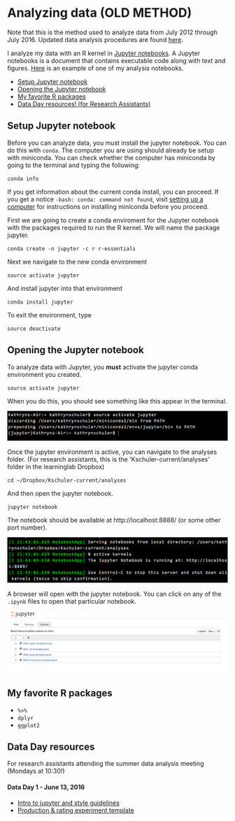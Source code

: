 
# Analyzing data (OLD METHOD)

Note that this is the method used to analyze data from July 2012 through July 2016.  Updated data analysis procedures are found [here](../guidelines/analyzing-data.md).

I analyze my data with an R kernel in [Jupyter notebooks](http://jupyter-notebook-beginner-guide.readthedocs.io/en/latest/what_is_jupyter.html).  A Jupyter notebooks is a document that contains executable code along with text and figures. [Here](https://www.dropbox.com/home/Research/summaries?preview=0010-srt-pilot.html) is an example of one of my analysis notebooks.

- [Setup Jupyter notebook](#setup-jupyter-notebook)
- [Opening the Jupyter notebook](#opening-the-jupyter-notebook)
- [My favorite R packages](#my-favorite-r-packages)
- [Data Day resources! (for Research Assistants)](#data-day-resources)

## Setup Jupyter notebook

Before you can analyze data, you must install the jupyter notebook. You can do this with `conda`. The computer you are using should already be setup with miniconda. You can check whether the computer has miniconda by going to the terminal and typing the following:
```
conda info
```

If you get information about the current conda install, you can proceed. If you get a notice `-bash: conda: command not found`, visit [setting up a computer](tools/computer-setup.md) for instructions on installing miniconda before you proceed.


First we are going to create a conda enviroment for the Jupyter notebook with the packages required to run the R kernel.  We will name the package jupyter.
```
conda create -n jupyter -c r r-essentials
```

Next we navigate to the new conda environment
```
source activate jupyter
```

And install jupyter into that environment
```
conda install jupyter
```

To exit the environment, type
```
source deactivate
```

## Opening the Jupyter notebook

To analyze data with Jupyter, you **must** activate the jupyter conda environment you created.

```
source activate jupyter
```
When you do this, you should see something like this appear in the terminal.

![](../static/images/source-activate-jupyter.png)

Once the jupyter environment is active, you can navigate to the analyses folder. (For research assistants, this is the 'Kschuler-current/analyses' folder in the learninglab Dropbox)
```
cd ~/Dropbox/Kschuler-current/analyses
```
And then open the jupyter notebook.
```
jupyter notebook
```
The notebook should be available at http://localhost:8888/ (or some other port number).

![jupyter notebook](../static/images/jupyter-notebook.png)

A browser will open with the jupyter notebook. You can click on any of the `.ipynb` files to open that particular notebook.

![jupyter browser](../static/images/jupyter-browser.png)

## My favorite R packages
- `%>%`
- `dplyr`
- `ggplot2`

## Data Day resources
For research assistants attending the summer data analysis meeting (Mondays at 10:30!)

#### Data Day 1 - June 13, 2016
  - [Intro to jupyter and style guidelines](https://www.dropbox.com/s/jr6r96h2e1jl8d5/data-day-number-1.html?dl=0)
  - [Production & rating experiment template](https://www.dropbox.com/s/1ghgbl62t2hnm0p/0104-inconinput-1day-pluralmorph-6733-training-summary.html?dl=0)